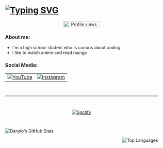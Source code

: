 # <a href="https://git.io/typing-svg"><img src="https://readme-typing-svg.demolab.com?font=Fira+Code&size=55&duration=4000&pause=250&color=2148B8&center=true&vCenter=true&width=1300&height=140&lines=Hello;My+name+is+Danylo" alt="Typing SVG" /></a>
<p align="center">
  <img src="https://komarev.com/ghpvc/?username=&color=blueviolet&style=flat-square&label=Profile+Views" alt="Profile views" width="120" height="20">
</p>

### About me:
- I'm a high school student who is curious about coding
- I like to watch anime and read manga


### Social Media:


  <table>
    <tr>
      <td align="center">
        <a href="https://www.youtube.com/@dannylol4028" target="_blank">
          <img src="https://img.shields.io/badge/YouTube-red?style=for-the-badge&logo=youtube&logoColor=white" alt="YouTube">
        </a>
      </td>
      <td align="center">
        <a href="https://www.instagram.com/dannnny21/" target="_blank">
          <img src="https://img.shields.io/badge/Instagram-%23E4405F?style=for-the-badge&logo=instagram&logoColor=white" alt="Instagram">
        </a>
    </tr>
  </table>
</div>
<br>
  
---

  &nbsp;<div align="center">
  [![Spotify](https://novatorem-up1y-cloudydans-projects.vercel.app/api/spotify?background_color=0d1117&border_color=ffffff)](https://open.spotify.com/user/funny2244)
</div>
  
  &nbsp;<div align="left">
  <img align="left" alt="Danylo's GitHub Stats" src="https://github-readme-stats.vercel.app/api?username=danylo8&show_icons=true&theme=radical" />

  &nbsp;<div align="right">
  <tr>
    <td>
      <img src="https://github-readme-stats.vercel.app/api/top-langs/?username=danylo8&hide=html&hide_border=true&layout=compact&langs_count=8&theme=radical" alt="Top Languages">
    </td>
   
</details>

[youtube]: https://youtube.com/dannylol4028
[instagram]: https://instagram.com/dannnny21
